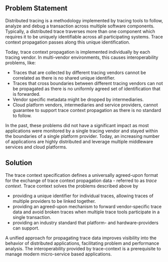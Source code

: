 ## Problem Statement

Distributed tracing is a methodology implemented by tracing tools to follow, analyze
and debug a transaction across multiple software components. Typically, a
<a>distributed trace</a> traverses more than one component which requires it to
be uniquely identifiable across all participating systems.
Trace context propagation passes along this unique identification.

Today, trace context propagation is implemented individually by each tracing vendor.
In multi-vendor environments, this causes interoperability problems, like:

- Traces that are collected by different tracing vendors cannot be correlated
  as there is no shared unique identifier.
- Traces that cross boundaries between different tracing vendors can not be
  propagated as there is no uniformly agreed set of identification that is forwarded.
- Vendor specific metadata might be dropped by intermediaries.
- Cloud platform vendors, intermediaries and service providers, cannot guarantee
  to support trace context propagation as there is no standard to follow.

In the past, these problems did not have a significant impact as most applications
were monitored by a single tracing vendor and stayed within the boundaries of a single
platform provider. Today, an increasing number of applications are highly
distributed and leverage multiple middleware services and cloud platforms.

## Solution

The trace context specification defines a universally agreed-upon format for the
exchange of trace context propagation data - referred to as *trace context*. Trace
context solves the problems described above by

- providing a unique identifier for individual traces, allowing traces of multiple
  providers to be linked together.
- providing an agreed-upon mechanism to forward vendor-specific trace data and
  avoid broken traces when multiple trace tools participate in a single transaction.
- providing an industry standard that platform- and hardware-providers can support.

A unified approach for propagating trace data improves visibility into the behavior
of distributed applications, facilitating problem and performance analysis.
The interoperability provided by trace-context is a prerequisite to manage modern
micro-service based applications.
